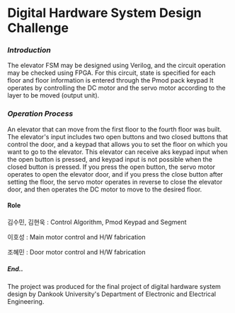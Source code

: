 # Digital Hardware System Design Challenge

### *Introduction*

The elevator FSM may be designed using Verilog, and the circuit operation may be checked using FPGA. 
For this circuit, state is specified for each floor and floor information is entered through the Pmod pack keypad
It operates by controlling the DC motor and the servo motor according to the layer to be moved (output unit).

### *Operation Process*

An elevator that can move from the first floor to the fourth floor was built.
The elevator's input includes two open buttons and two closed buttons that control the door, and a keypad that allows you to set the floor on which you want to go to the elevator.
This elevator can receive aks keypad input when the open button is pressed, and keypad input is not possible when the closed button is pressed.
If you press the open button, the servo motor operates to open the elevator door, and if you press the close button after setting the floor, the servo motor operates in reverse to close the elevator door, and then operates the DC motor to move to the desired floor.

#### Role

김수민, 김현욱 : Control Algorithm, Pmod Keypad and Segment

이호성 : Main motor control and H/W fabrication

조혜민 : Door motor control and H/W fabrication

##### End.. 
The project was produced for the final project of digital hardware system design by Dankook University's Department of Electronic and Electrical Engineering.
